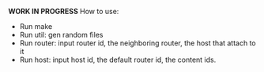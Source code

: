 **WORK IN PROGRESS**
How to use:
- Run make
- Run util: gen random files
- Run router: input router id, the neighboring router, the host that attach to it
- Run host: input host id, the default router id, the content ids.

